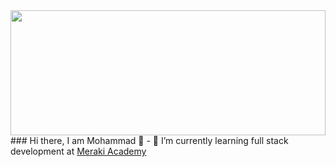 <img src="https://www.botreetechnologies.com/blog/wp-content/uploads/2019/04/full-stack-developer.jpg" height=200 width="100%"/>
### Hi there, I am Mohammad 👋
- 🌱 I’m currently learning full stack development at <a href="https://www.meraki-academy.org/">Meraki Academy</a>

<!--
**MohAlawneh/MohAlawneh** is a ✨ _special_ ✨ repository because its `README.md` (this file) appears on your GitHub profile.

Here are some ideas to get you started:

- 🔭 I’m currently working on ...
- 👯 I’m looking to collaborate on ...
- 🤔 I’m looking for help with ...
- 💬 Ask me about ...
- 📫 How to reach me: ...
- 😄 Pronouns: ...
- ⚡ Fun fact: ...
-->
